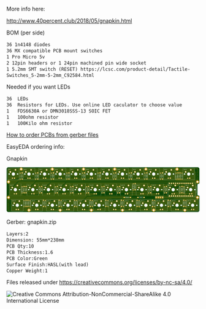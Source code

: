 More info here:

http://www.40percent.club/2018/05/gnapkin.html


BOM (per side)

    36 1n4148 diodes
    36 MX compatible PCB mount switches
    1 Pro Micro 5v
    2 12pin headers or 1 24pin machined pin wide socket
    1 5.2mm SMT switch (RESET) https://lcsc.com/product-detail/Tactile-Switches_5-2mm-5-2mm_C92584.html

Needed if you want LEDs

    36	LEDs
    36	Resistors for LEDs. Use online LED caculator to choose value
    1	FDS6630A or DMN3018SSS-13 SOIC FET
    1	100ohm resistor
    1	100Kilo ohm resistor

[How to order PCBs from gerber files](http://www.40percent.club/2017/03/ordering-pcb.html)

EasyEDA ordering info:

Gnapkin

![gnapkin](gnapkin.png)

Gerber: gnapkin.zip

    Layers:2 
    Dimension: 55mm*238mm 
    PCB Qty:10 
    PCB Thickness:1.6 
    PCB Color:Green 
    Surface Finish:HASL(with lead) 
    Copper Weight:1


Files released under https://creativecommons.org/licenses/by-nc-sa/4.0/

![Creative Commons Attribution-NonCommercial-ShareAlike 4.0 International License](https://i.creativecommons.org/l/by-nc-sa/4.0/88x31.png)
